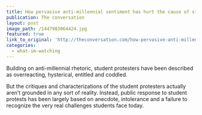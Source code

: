 ```yaml
---
title: How pervasive anti-millennial sentiment has hurt the cause of student protesters
publication: The conversation
layout: post
image_path: /1447983064424.jpg
featured: true
link_to_original: 'http://theconversation.com/how-pervasive-anti-millennial-sentiment-has-hurt-the-cause-of-student-protesters-51234'
categories:
  - what-im-watching
---
```


Building on anti-millennial rhetoric, student protesters have been described as overreacting, hysterical, entitled and coddled.

But the critiques and characterizations of the student protesters actually aren’t grounded in any sort of reality. Instead, public response to student protests has been largely based on anecdote, intolerance and a failure to recognize the very real challenges students face today.